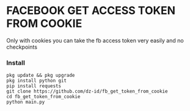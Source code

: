 # FACEBOOK GET ACCESS TOKEN FROM COOKIE

Only with cookies you can take the fb access token very easily and no checkpoints

### Install
```
pkg update && pkg upgrade
pkg install python git
pip install requests
git clone https://github.com/dz-id/fb_get_token_from_cookie
cd fb_get_token_from_cookie
python main.py
